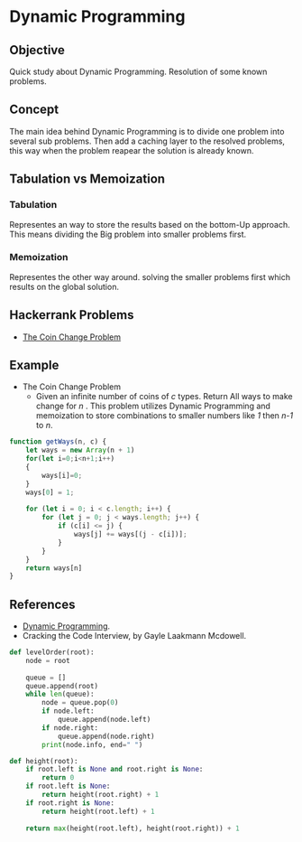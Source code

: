 # Dynamic Programming

## Objective

Quick study about Dynamic Programming. Resolution of some known problems.


## Concept

The main idea behind Dynamic Programming is to divide one problem into several sub problems. Then add a caching layer to the resolved problems, this way when the problem reapear the solution is already known.

## Tabulation vs Memoization

### Tabulation

Representes an way to store the results based on the bottom-Up approach. This means dividing the Big problem into smaller problems first.


### Memoization

Representes the other way around. solving the smaller problems first which results on the global solution.


## Hackerrank Problems

- [The Coin Change Problem](https://www.hackerrank.com/challenges/coin-change/problem)

## Example


- The Coin Change Problem
    - Given an infinite number of coins of _c_ types. Return All ways to make change for _n_ . This problem utilizes Dynamic Programming and memoization to store combinations to smaller numbers like _1_ then _n-1_ to _n_.


```javascript
function getWays(n, c) {
    let ways = new Array(n + 1)
    for(let i=0;i<n+1;i++)
    {
        ways[i]=0;
    }
    ways[0] = 1;
    
    for (let i = 0; i < c.length; i++) {
        for (let j = 0; j < ways.length; j++) {
            if (c[i] <= j) {
                ways[j] += ways[(j - c[i])];
            }
        }
    }
    return ways[n]
}
```


## References

- [Dynamic Programming](https://www.geeksforgeeks.org/dynamic-programming/).
- Cracking the Code Interview, by Gayle Laakmann Mcdowell.


```python
def levelOrder(root):
    node = root
    
    queue = []
    queue.append(root)
    while len(queue):
        node = queue.pop(0)
        if node.left:
            queue.append(node.left)
        if node.right:
            queue.append(node.right)
        print(node.info, end=" ")
```

```python
def height(root):
    if root.left is None and root.right is None:
        return 0
    if root.left is None:
        return height(root.right) + 1
    if root.right is None:
        return height(root.left) + 1
    
    return max(height(root.left), height(root.right)) + 1
```
